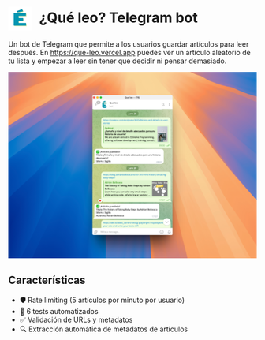# <img src="screenshots/que-leo.icon.png" width="48" height="48" style="vertical-align: middle; margin-right: 8px;" /> ¿Qué leo? Telegram bot

Un bot de Telegram que permite a los usuarios guardar artículos para leer después. En https://que-leo.vercel.app puedes ver un artículo aleatorio de tu lista y empezar a leer sin tener que decidir ni pensar demasiado.

<img src="screenshots/que-leo-bot.png" width="600" alt="Bot de Telegram" />

## Características

- 🛡️ Rate limiting (5 artículos por minuto por usuario)
- 🧪 6 tests automatizados
- ✅ Validación de URLs y metadatos
- 🔍 Extracción automática de metadatos de artículos

